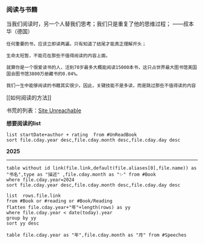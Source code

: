 ### 阅读与书籍

当我们阅读时，另一个人替我们思考；我们只是重复了他的思维过程；
——叔本华（德国）

```ad-note
任何重要的书，应该立即读两遍。只有知道了结尾才能真正理解开头；

生命太短暂，不能花在那些不值得阅读的内容上面。

就算你是一个很爱读书的人，活到70岁最多大概能阅读15000本书，这只占世界最大图书馆美国国会图书馆3800万册藏书的0.04%。

我们一生中能够阅读的书籍其实很少。因此，关键技能不是多读，而是跳过那些不值得读的内容
```

[[如何阅读的方法]]


书荒的列表：[Site Unreachable](https://sive.rs/book)


**想要阅读的list**
```dataview
list startDate+author + rating  from #UnReadBook 
sort file.cday.year desc,file.cday.month desc,file.cday.day desc
```

**2025**
____
```dataview
table without id link(file.link,default(file.aliases[0],file.name)) as "书名",type as "描述" ,file.cday.month as "✨" from #Book 
where file.cday.year=2024
sort file.cday.year desc,file.cday.month desc,file.cday.day desc
```


```dataview
list  rows.file.link
from #Book or #reading or #Book/Reading
flatten file.cday.year+"年"+length(rows) as yy
where file.cday.year < date(today).year
group by yy
sort yy desc
```





```dataview
table file.cday.year as "年",file.cday.month as "月" from #Speeches 
```